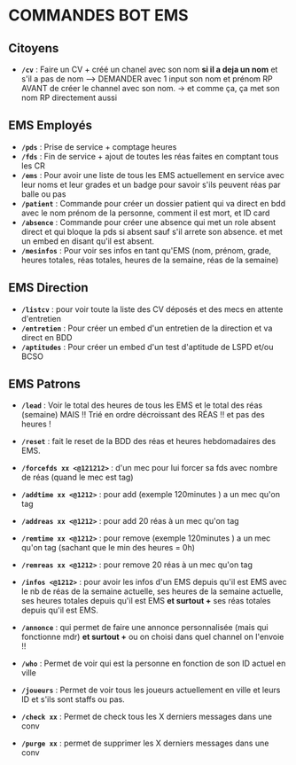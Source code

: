 # **COMMANDES BOT EMS**

## __Citoyens__
- **``/cv``** : Faire un CV + créé un chanel avec son nom **si il a deja un nom** et s'il a pas de nom --> DEMANDER avec 1 input son nom et prénom RP AVANT de créer le channel avec son nom. → et comme ça, ça met son nom RP directement aussi

## __EMS Employés__
- **`/pds`** : Prise de service + comptage heures
- **`/fds`** : Fin de service + ajout de toutes les réas faites en comptant tous les CR
- **`/ems`** : Pour avoir une liste de tous les EMS actuellement en service avec leur noms et leur grades et un badge pour savoir s'ils peuvent réas par balle ou pas
- **`/patient`** : Commande pour créer un dossier patient qui va direct en bdd avec le nom prénom de la personne, comment il est mort, et ID card
- **`/absence`** : Commande pour créer une absence qui met un role absent direct et qui bloque la pds si absent sauf s'il arrete son absence. et met un embed en disant qu'il est absent.
- **`/mesinfos`** : Pour voir ses infos en tant qu'EMS (nom, prénom, grade, heures totales, réas totales, heures de la semaine, réas de la semaine)

## __EMS Direction__
- **`/listcv`** : pour voir toute la liste des CV déposés et des mecs en attente d'entretien
- **`/entretien`** : Pour créer un embed d'un entretien de la direction et va direct en BDD
- **`/aptitudes`** : Pour créer un embed d'un test d'aptitude de LSPD et/ou BCSO

## __EMS Patrons__
- **`/lead`** : Voir le total des heures de tous les EMS et le total des réas (semaine) MAIS !! Trié en ordre décroissant des RÉAS !! et pas des heures !
- **`/reset`** : fait le reset de la BDD des réas et heures hebdomadaires des EMS.

- **`/forcefds xx <@121212>`** : d'un mec pour lui forcer sa fds avec nombre de réas (quand le mec est tag)
- **`/addtime xx <@1212>`** : pour add (exemple 120minutes ) a un mec qu'on tag
- **`/addreas xx <@1212>`** : pour add 20 réas à un mec qu'on tag
- **`/remtime xx <@1212>`** : pour remove (exemple 120minutes ) a un mec qu'on tag (sachant que le min des heures = 0h)
- **`/remreas xx <@1212>`** : pour remove 20 réas à un mec qu'on tag

- **`/infos <@1212>`** : pour avoir les infos d'un EMS depuis qu'il est EMS avec le nb de réas de la semaine actuelle, ses heures de la semaine actuelle, ses heures totales depuis qu'il est EMS **et surtout +** ses réas totales depuis qu'il est EMS.
- **`/annonce`** : qui permet de faire une annonce personnalisée (mais qui fonctionne mdr) **et surtout +** ou on choisi dans quel channel on l'envoie !!
- **`/who`** : Permet de voir qui est la personne en fonction de son ID actuel en ville
- **`/joueurs`** : Permet de voir tous les joueurs actuellement en ville et leurs ID et s'ils sont staffs ou pas.
- **`/check xx`** : Permet de check tous les X derniers messages dans une conv
- **`/purge xx`** : permet de supprimer les X derniers messages dans une conv
